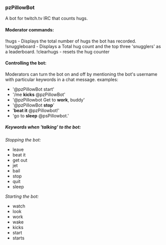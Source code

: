 ### pzPillowBot
A bot for twitch.tv IRC that counts hugs.

#### Moderator commands:
!hugs - Displays the total number of hugs the bot has recorded.
!snuggleboard - Displays a Total hug count and the top three 'snugglers' as a leaderboard.
!clearhugs - resets the hug counter

#### Controlling the bot:
Moderators can turn the bot on and off by mentioning the bot's username with particular keywords in a chat message.
examples:
* '@pzPillowBot start'
* '/me **kicks** @pzPillowBot'
* '@pzPillowbot Get to **work**, buddy'
* '@pzPillowBot **stop**'
* '**beat it** @pzPillowbot!'
* 'go to **sleep** @psPillowbot.'

##### Keywords when 'talking' to the bot:
*Stopping the bot:*
* leave
* beat it
* get out
* jet
* bail
* stop
* quit
* sleep
 
*Starting the bot:*
* watch
* look
* work
* wake
* kicks
* start
* starts
 
